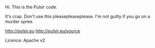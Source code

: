 Hi.
This is the Pulsir code.

It's crap. Don't use this pleasepleaseplease. I'm not guilty if you go on a murder spree.

http://pulsir.eu
http://pulsir.eu/source

Licence: Apache v2
